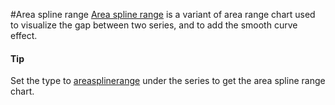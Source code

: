 #Area spline range
[Area spline range](https://api.highcharts.com/highstock/series.areasplinerange) is a variant of area range chart used to visualize the gap between two series, and to add the smooth curve effect.

#### Tip
Set the type to [areasplinerange](https://api.highcharts.com/highstock/series.areasplinerange) under the series to get the area spline range chart.